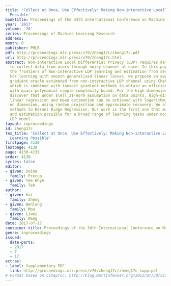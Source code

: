 ```yaml
---
title: 'Collect at Once, Use Effectively: Making Non-interactive Locally Private Learning
  Possible'
booktitle: Proceedings of the 34th International Conference on Machine Learning
year: '2017'
volume: '70'
series: Proceedings of Machine Learning Research
address: 
month: 0
publisher: PMLR
pdf: http://proceedings.mlr.press/v70/zheng17c/zheng17c.pdf
url: http://proceedings.mlr.press/v70/zheng17c.html
abstract: Non-interactive Local Differential Privacy (LDP) requires data analysts
  to collect data from users through noisy channel at once. In this paper, we extend
  the frontiers of Non-interactive LDP learning and estimation from several aspects.
  For learning with smooth generalized linear losses, we propose an approximate stochastic
  gradient oracle estimated from non-interactive LDP channel using Chebyshev expansion,
  which is combined with inexact gradient methods to obtain an efficient algorithm
  with quasi-polynomial sample complexity bound. For the high-dimensional world, we
  discover that under $\ell_2$-norm assumption on data points, high-dimensional sparse
  linear regression and mean estimation can be achieved with logarithmic dependence
  on dimension, using random projection and approximate recovery. We also extend our
  methods to Kernel Ridge Regression. Our work is the first one that makes learning
  and estimation possible for a broad range of learning tasks under non-interactive
  LDP model.
layout: inproceedings
id: zheng17c
tex_title: 'Collect at Once, Use Effectively: Making Non-interactive Locally Private
  Learning Possible'
firstpage: 4130
lastpage: 4139
page: 4130-4139
order: 4130
cycles: false
editor:
- given: Doina
  family: Precup
- given: Yee Whye
  family: Teh
author:
- given: Kai
  family: Zheng
- given: Wenlong
  family: Mou
- given: Liwei
  family: Wang
date: 2017-07-17
container-title: Proceedings of the 34th International Conference on Machine Learning
genre: inproceedings
issued:
  date-parts:
  - 2017
  - 7
  - 17
extras:
- label: Supplementary PDF
  link: http://proceedings.mlr.press/v70/zheng17c/zheng17c-supp.pdf
# Format based on citeproc: http://blog.martinfenner.org/2013/07/30/citeproc-yaml-for-bibliographies/
---
```

